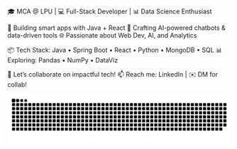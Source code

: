 🎓 MCA @ LPU | 💻 Full-Stack Developer | 📊 Data Science Enthusiast


🚀 Building smart apps with Java + React
🤖 Crafting AI-powered chatbots & data-driven tools
🌐 Passionate about Web Dev, AI, and Analytics

📦 Tech Stack: Java • Spring Boot • React • Python • MongoDB • SQL
📊 Exploring: Pandas • NumPy • DataViz

📍 Let’s collaborate on impactful tech!
📫 Reach me: LinkedIn | ✉️ DM for collab!

![snake gif](https://github.com/R0ahulkd/R0ahulkd/blob/output/github-snake-dark.svg)

<!--
**R0ahulkd/R0ahulkd** is a ✨ _special_ ✨ repository because its `README.md` (this file) appears on your GitHub profile.

Here are some ideas to get you started:

- 🔭 I’m currently working on ...
- 🌱 I’m currently learning ...
- 👯 I’m looking to collaborate on ...
- 🤔 I’m looking for help with ...
- 💬 Ask me about ...
- 📫 How to reach me: ...
- 😄 Pronouns: ...
- ⚡ Fun fact: ...
-->
